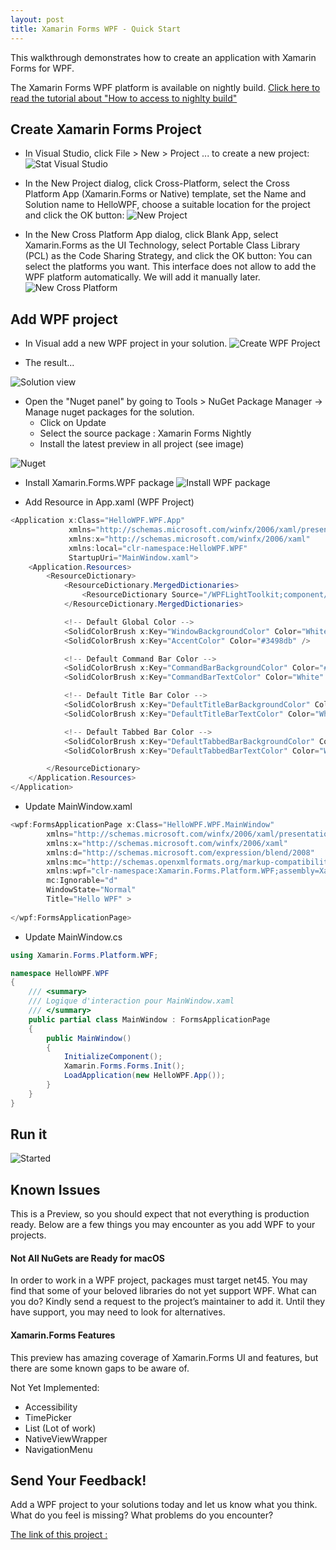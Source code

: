 ```yaml
---
layout: post
title: Xamarin Forms WPF - Quick Start
---
```


This walkthrough demonstrates how to create an application with Xamarin Forms for WPF. 

The Xamarin Forms WPF platform is available on nightly build. [Click here to read the tutorial about "How to access to nighlty build"](https://blog.xamarin.com/try-the-latest-in-xamarin-forms-with-nightly-builds/)

## Create Xamarin Forms Project

- In Visual Studio, click File > New > Project ... to create a new project:
![Stat Visual Studio](/images/start.png)

- In the New Project dialog, click Cross-Platform, select the Cross Platform App (Xamarin.Forms or Native) template, set the Name and Solution name to HelloWPF, choose a suitable location for the project and click the OK button:
![New Project](/images/newproject.png)

- In the New Cross Platform App dialog, click Blank App, select Xamarin.Forms as the UI Technology, select Portable Class Library (PCL) as the Code Sharing Strategy, and click the OK button:
You can select the platforms you want. This interface does not allow to add the WPF platform automatically. We will add it manually later.
![New Cross Platform](/images/newcrossplatform.png)

## Add WPF project

- In Visual add a new WPF project in your solution. 
![Create WPF Project](/images/newwpfproject.png)

- The result...

![Solution view](/images/solutionview.png)

- Open the "Nuget panel" by going to Tools > NuGet Package Manager -> Manage nuget packages for the solution.
  - Click on Update 
  - Select the source package : Xamarin Forms Nightly
  - Install the latest preview in all project (see image)

![Nuget](/images/nugetmaj.png)
  
- Install Xamarin.Forms.WPF package
![Install WPF package](/images/wpfnugetpackage.png)

- Add Resource in App.xaml (WPF Project)

```C#
<Application x:Class="HelloWPF.WPF.App"
             xmlns="http://schemas.microsoft.com/winfx/2006/xaml/presentation"
             xmlns:x="http://schemas.microsoft.com/winfx/2006/xaml"
             xmlns:local="clr-namespace:HelloWPF.WPF"
             StartupUri="MainWindow.xaml">
    <Application.Resources>
        <ResourceDictionary>
            <ResourceDictionary.MergedDictionaries>
                <ResourceDictionary Source="/WPFLightToolkit;component/Assets/Default.xaml" />
            </ResourceDictionary.MergedDictionaries>

            <!-- Default Global Color -->
            <SolidColorBrush x:Key="WindowBackgroundColor" Color="White" />
            <SolidColorBrush x:Key="AccentColor" Color="#3498db" />

            <!-- Default Command Bar Color -->
            <SolidColorBrush x:Key="CommandBarBackgroundColor" Color="#3498db" />
            <SolidColorBrush x:Key="CommandBarTextColor" Color="White" />

            <!-- Default Title Bar Color -->
            <SolidColorBrush x:Key="DefaultTitleBarBackgroundColor" Color="#3498db" />
            <SolidColorBrush x:Key="DefaultTitleBarTextColor" Color="White" />

            <!-- Default Tabbed Bar Color -->
            <SolidColorBrush x:Key="DefaultTabbedBarBackgroundColor" Color="#3498db" />
            <SolidColorBrush x:Key="DefaultTabbedBarTextColor" Color="White" />

        </ResourceDictionary>
    </Application.Resources>
</Application>
```

- Update MainWindow.xaml 

```C#
<wpf:FormsApplicationPage x:Class="HelloWPF.WPF.MainWindow"
        xmlns="http://schemas.microsoft.com/winfx/2006/xaml/presentation"
        xmlns:x="http://schemas.microsoft.com/winfx/2006/xaml"
        xmlns:d="http://schemas.microsoft.com/expression/blend/2008"
        xmlns:mc="http://schemas.openxmlformats.org/markup-compatibility/2006"
        xmlns:wpf="clr-namespace:Xamarin.Forms.Platform.WPF;assembly=Xamarin.Forms.Platform.WPF"
        mc:Ignorable="d"
        WindowState="Normal" 
        Title="Hello WPF" >
 
</wpf:FormsApplicationPage>
```

- Update MainWindow.cs

```C#
using Xamarin.Forms.Platform.WPF;

namespace HelloWPF.WPF
{
	/// <summary>
	/// Logique d'interaction pour MainWindow.xaml
	/// </summary>
	public partial class MainWindow : FormsApplicationPage
	{
		public MainWindow()
		{
			InitializeComponent();
			Xamarin.Forms.Forms.Init();
			LoadApplication(new HelloWPF.App());
		}
	}
}
```

## Run it

![Started](/images/hellowpfstarted.png)

## Known Issues

This is a Preview, so you should expect that not everything is production ready. Below are a few things you may encounter as you add WPF to your projects.

#### Not All NuGets are Ready for macOS
In order to work in a WPF project, packages must target net45. You may find that some of your beloved libraries do not yet support WPF. What can you do? Kindly send a request to the project’s maintainer to add it. Until they have support, you may need to look for alternatives.

#### Xamarin.Forms Features
This preview has amazing coverage of Xamarin.Forms UI and features, but there are some known gaps to be aware of.

Not Yet Implemented:
* Accessibility
* TimePicker
* List (Lot of work)
* NativeViewWrapper
* NavigationMenu

## Send Your Feedback!
Add a WPF project to your solutions today and let us know what you think. What do you feel is missing? What problems do you encounter?

[The link of this project : ](https://github.com/mohachouch/HelloWPF.git)

